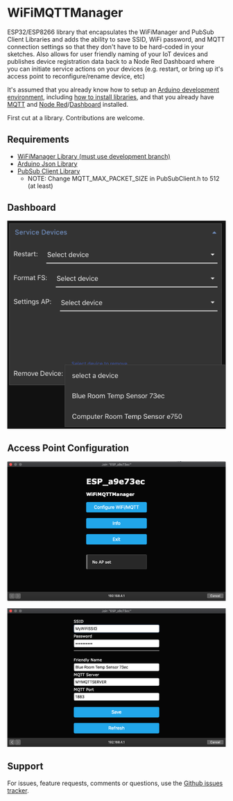 # WiFiMQTTManager

ESP32/ESP8266 library that encapsulates the WiFiManager and PubSub Client Libraries and adds the ability to save SSID, WiFi password, and MQTT connection settings so that they don't have to be hard-coded in your sketches.  Also allows for user friendly naming of your IoT devices and publishes device registration data back to a Node Red Dashboard where you can initiate service actions on your devices (e.g. restart, or bring up it's access point to reconfigure/rename device, etc) 

It's assumed that you already know how to setup an [Arduino development environment](https://www.arduino.cc/en/Guide/HomePage), including [how to install libraries](https://www.arduino.cc/en/Guide/Libraries), and that you already have [MQTT](https://mosquitto.org/download/) and [Node Red](https://nodered.org/docs/getting-started/)/[Dashboard](https://flows.nodered.org/node/node-red-dashboard) installed.  

First cut at a library. Contributions are welcome.

## Requirements

* [WiFiManager Library (must use development branch)](https://github.com/tzapu/WiFiManager/tree/development)
* [Arduino Json Library](https://github.com/bblanchon/ArduinoJson)
* [PubSub Client Library](https://github.com/knolleary/pubsubclient)
    + NOTE: Change MQTT_MAX_PACKET_SIZE in PubSubClient.h to 512 (at least)

## Dashboard
![dashboard](./nodered/dashboard.png)

## Access Point Configuration
![AP Menu](./README-images/ap-menu.png)

![AP Config](./README-images/ap-settings.png)

## Support
For issues, feature requests, comments or questions, use the [Github issues tracker](https://github.com/dreed47/WifiMQTTManager/issues).
